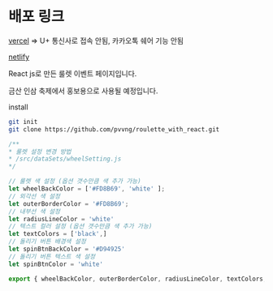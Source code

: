 # 배포 링크

[vercel](https://roulette-with-react.vercel.app/) => U+ 통신사로 접속 안됨, 카카오톡 쉐어 기능 안됨

[netlify](https://geumsan-ginseng42.netlify.app/)

React js로 만든 룰렛 이벤트 페이지입니다.


금산 인삼 축제에서 홍보용으로 사용될 예정입니다.

install
``` bash
git init
git clone https://github.com/pvvng/roulette_with_react.git
```

```javascript
/**
* 룰렛 설정 변경 방법
* /src/dataSets/wheelSetting.js
*/

// 룰렛 색 설정 (옵션 갯수만큼 색 추가 가능)
let wheelBackColor = ['#FD8B69', 'white' ];
// 외각선 색 설정
let outerBorderColor = '#FD8B69';
// 내부선 색 설정
let radiusLineColor = 'white'
// 텍스트 컬러 설정 (옵션 갯수만큼 색 추가 가능)
let textColors = ['black',]
// 돌리기 버튼 배경색 설정
let spinBtnBackColor = '#D94925'
// 돌리기 버튼 텍스트 색 설정
let spinBtnColor = 'white'

export { wheelBackColor, outerBorderColor, radiusLineColor, textColors, spinBtnBackColor, spinBtnColor }
```

